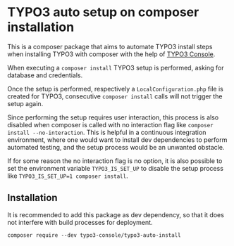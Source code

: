 # TYPO3 auto setup on composer installation

This is a composer package that aims to automate TYPO3 install steps
when installing TYPO3 with composer with the help of [TYPO3 Console](https://github.com/TYPO3-Console/TYPO3-Console).

When executing a `composer install` TYPO3 setup is performed, asking for database and credentials.

Once the setup is performed, respectively a `LocalConfiguration.php` file is created for TYPO3,
consecutive `composer install` calls will not trigger the setup again.

Since performing the setup requires user interaction, this process is also disabled when composer
is called with no interaction flag like `composer install --no-interaction`.
This is helpful in a continuous integration environment, where one would want to install dev
dependencies to perform automated testing, and the setup process would be an unwanted obstacle.

If for some reason the no interaction flag is no option, it is also possible to set the
environment variable `TYPO3_IS_SET_UP` to disable the setup process like `TYPO3_IS_SET_UP=1 composer install`.

## Installation

It is recommended to add this package as dev dependency, so that it does not interfere
with build processes for deployment.

`composer require --dev typo3-console/typo3-auto-install`
